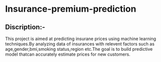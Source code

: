 # Insurance-premium-prediction
## Discription:-
This project is aimed at predicting insurane prices using machine learning techniques.By analyzing data of insurances with relevent factors such as age,gender,bmi,smoking status,region etc.The goal is to build predictive model thatcan accurately estimate prices for new customers.
